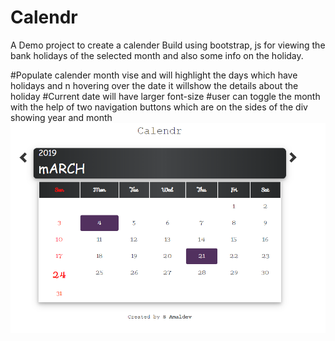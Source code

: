 # Calendr
A Demo project to create a calender
Build using bootstrap, js for viewing the bank holidays of the selected month and also some info on the holiday.

#Populate calender month vise and will highlight the days which have holidays and n hovering over the date it willshow the details about the holiday
#Current date will have larger font-size
#user can toggle the month with the help of two navigation buttons which are on the sides of the div showing year and month
![Screenshot](screenshot.png)
